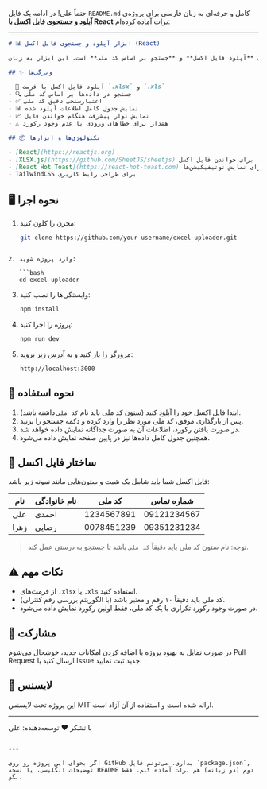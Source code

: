 حتماً علی! در ادامه یک فایل `README.md` کامل و حرفه‌ای به زبان فارسی برای پروژه‌ی **آپلود و جستجوی فایل اکسل با React** برات آماده کرده‌ام:

---

```markdown
# 📊 ابزار آپلود و جستجوی فایل اکسل (React)

این پروژه یک ابزار ساده اما کاربردی برای **آپلود فایل اکسل** و **جستجو بر اساس کد ملی** است. این ابزار به زبان JavaScript و با استفاده از کتابخانه‌ی React پیاده‌سازی شده و قابلیت اعتبارسنجی کد ملی و نمایش جدول اطلاعات را داراست.

## ✨ ویژگی‌ها

- 📁 آپلود فایل اکسل با فرمت `.xlsx` و `.xls`
- 🔍 جستجو در داده‌ها بر اساس کد ملی
- ✅ اعتبارسنجی دقیق کد ملی
- 📊 نمایش جدول کامل اطلاعات آپلود شده
- 📈 نمایش نوار پیشرفت هنگام خواندن فایل
- ⚠️ هشدار برای خطاهای ورودی یا عدم وجود رکورد

## 📦 تکنولوژی‌ها و ابزارها

- [React](https://reactjs.org)
- [XLSX.js](https://github.com/SheetJS/sheetjs) برای خواندن فایل اکسل
- [React Hot Toast](https://react-hot-toast.com) برای نمایش نوتیفیکیشن‌ها
- TailwindCSS برای طراحی رابط کاربری
```

## 🖥️ نحوه اجرا

1. مخزن را کلون کنید:
   ```bash
   git clone https://github.com/your-username/excel-uploader.git
   ```

````

2. وارد پروژه شوید:

   ```bash
   cd excel-uploader
````

3. وابستگی‌ها را نصب کنید:

   ```bash
   npm install
   ```

4. پروژه را اجرا کنید:

   ```bash
   npm run dev
   ```

5. مرورگر را باز کنید و به آدرس زیر بروید:

   ```
   http://localhost:3000
   ```

## 🧪 نحوه استفاده

1. ابتدا فایل اکسل خود را آپلود کنید (ستون کد ملی باید نام `کد ملی` داشته باشد).
2. پس از بارگذاری موفق، کد ملی مورد نظر را وارد کرده و دکمه جستجو را بزنید.
3. در صورت یافتن رکورد، اطلاعات آن به صورت جداگانه نمایش داده خواهد شد.
4. همچنین جدول کامل داده‌ها نیز در پایین صفحه نمایش داده می‌شود.

## 📁 ساختار فایل اکسل

فایل اکسل شما باید شامل یک شیت و ستون‌هایی مانند نمونه زیر باشد:

| نام  | نام خانوادگی | کد ملی     | شماره تماس  |
| ---- | ------------ | ---------- | ----------- |
| علی  | احمدی        | 1234567891 | 09121234567 |
| زهرا | رضایی        | 0078451239 | 09351231234 |

> توجه: نام ستون کد ملی باید دقیقاً `کد ملی` باشد تا جستجو به درستی عمل کند.

## ⚠️ نکات مهم

- از فرمت‌های `.xlsx` یا `.xls` استفاده کنید.
- کد ملی باید دقیقاً ۱۰ رقم و معتبر باشد (با الگوریتم بررسی رقم کنترلی).
- در صورت وجود رکورد تکراری با یک کد ملی، فقط اولین رکورد نمایش داده می‌شود.

## 🤝 مشارکت

در صورت تمایل به بهبود پروژه یا اضافه کردن امکانات جدید، خوشحال می‌شوم Pull Request ارسال کنید یا Issue جدید ثبت نمایید.

## 📝 لایسنس

این پروژه تحت لایسنس MIT ارائه شده است و استفاده از آن آزاد است.

---

با تشکر ❤️
توسعه‌دهنده: علی

```

---

اگر بخوای این پروژه رو روی GitHub بذاری، می‌تونم فایل `package.json`, توضیحات انگلیسی، یا نسخه README دوم (دو زبانه) هم برات آماده کنم. فقط بگو.
```

```

```
